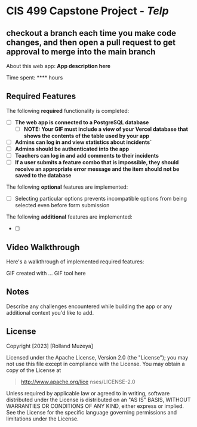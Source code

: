 # CIS 499 Capstone Project - _Telp_

## checkout a branch each time you make code changes, and then open a pull request to get approval to merge into the main branch

About this web app: **App description here**

Time spent: \*\*\*\* hours

## Required Features

The following **required** functionality is completed:

<!-- Make sure to check off completed functionality below -->

- [ ] **The web app is connected to a PostgreSQL database**
  - [ ] **NOTE: Your GIF must include a view of your Vercel database that shows the contents of the table used by your app**
- [ ] **Admins can log in and view statistics about incidents`**
- [ ] **Admins should be authenticated into the app**
- [ ] **Teachers can log in and add comments to their incidents**
- [ ] **If a user submits a feature combo that is impossible, they should receive an appropriate error message and the item should not be saved to the database**

The following **optional** features are implemented:

- [ ] Selecting particular options prevents incompatible options from being selected even before form submission

The following **additional** features are implemented:

- [ ]

## Video Walkthrough

Here's a walkthrough of implemented required features:

<!-- Replace this with whatever GIF tool you used! -->

GIF created with ... GIF tool here

<!-- Recommended tools:
[Kap](https://getkap.co/) for macOS
[ScreenToGif](https://www.screentogif.com/) for Windows
[peek](https://github.com/phw/peek) for Linux. -->

## Notes

Describe any challenges encountered while building the app or any additional context you'd like to add.

## License

Copyright [2023] [Rolland Muzeya]

Licensed under the Apache License, Version 2.0 (the "License"); you may not use this file except in compliance with the License. You may obtain a copy of the License at

> http://www.apache.org/lice
> nses/LICENSE-2.0

Unless required by applicable law or agreed to in writing, software distributed under the License is distributed on an "AS IS" BASIS, WITHOUT WARRANTIES OR CONDITIONS OF ANY KIND, either express or implied. See the License for the specific language governing permissions and limitations under the License.
